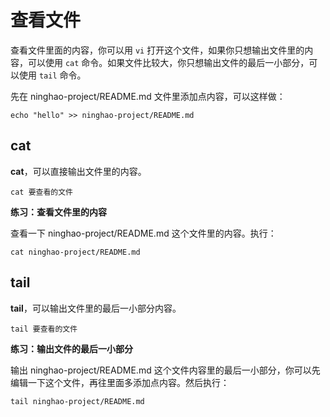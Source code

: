 # 查看文件

查看文件里面的内容，你可以用 `vi` 打开这个文件，如果你只想输出文件里的内容，可以使用 `cat` 命令。如果文件比较大，你只想输出文件的最后一小部分，可以使用 `tail` 命令。

先在 ninghao-project/README.md 文件里添加点内容，可以这样做：

```
echo "hello" >> ninghao-project/README.md
```

## cat

**cat**，可以直接输出文件里的内容。

```
cat 要查看的文件
```

**练习：查看文件里的内容**

查看一下 ninghao-project/README.md 这个文件里的内容。执行：

```
cat ninghao-project/README.md
```

## tail

**tail**，可以输出文件里的最后一小部分内容。

```
tail 要查看的文件
```

**练习：输出文件的最后一小部分**

输出 ninghao-project/README.md 这个文件内容里的最后一小部分，你可以先编辑一下这个文件，再往里面多添加点内容。然后执行：

```
tail ninghao-project/README.md
```



